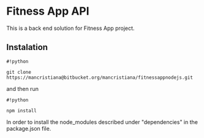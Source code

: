 # Fitness App API

This is a back end solution for Fitness App project. 

## Instalation


```
#!python

git clone https://mancristiana@bitbucket.org/mancristiana/fitnessappnodejs.git
```



and then run 


```
#!python

npm install
```


In order to install the node_modules described under "dependencies" in the package.json file.
